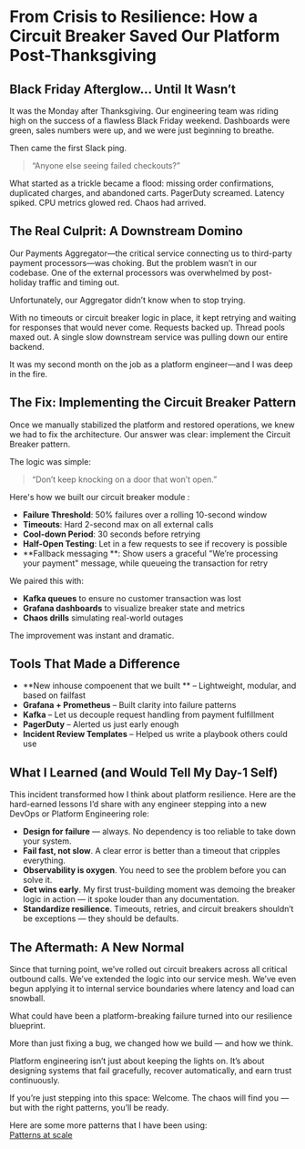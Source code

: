 # From Crisis to Resilience: How a Circuit Breaker Saved Our Platform Post-Thanksgiving

## Black Friday Afterglow… Until It Wasn’t

It was the Monday after Thanksgiving. Our engineering team was riding high on the success of a flawless Black Friday weekend. Dashboards were green, sales numbers were up, and we were just beginning to breathe.

Then came the first Slack ping.

> “Anyone else seeing failed checkouts?”

What started as a trickle became a flood: missing order confirmations, duplicated charges, and abandoned carts. PagerDuty screamed. Latency spiked. CPU metrics glowed red. Chaos had arrived.

## The Real Culprit: A Downstream Domino

Our Payments Aggregator—the critical service connecting us to third-party payment processors—was choking. But the problem wasn’t in our codebase. One of the external processors was overwhelmed by post-holiday traffic and timing out.

Unfortunately, our Aggregator didn’t know when to stop trying.

With no timeouts or circuit breaker logic in place, it kept retrying and waiting for responses that would never come. Requests backed up. Thread pools maxed out. A single slow downstream service was pulling down our entire backend.

It was my second month on the job as a platform engineer—and I was deep in the fire.

## The Fix: Implementing the Circuit Breaker Pattern

Once we manually stabilized the platform and restored operations, we knew we had to fix the architecture. Our answer was clear: implement the Circuit Breaker pattern.

The logic was simple:

> “Don’t keep knocking on a door that won’t open.”

Here's how we built our circuit breaker module :

* **Failure Threshold**: 50% failures over a rolling 10-second window
* **Timeouts**: Hard 2-second max on all external calls
* **Cool-down Period**: 30 seconds before retrying
* **Half-Open Testing**: Let in a few requests to see if recovery is possible
* **Fallback messaging **: Show users a graceful "We’re processing your payment" message, while queueing the transaction for retry

We paired this with:

* **Kafka queues** to ensure no customer transaction was lost
* **Grafana dashboards** to visualize breaker state and metrics
* **Chaos drills** simulating real-world outages

The improvement was instant and dramatic.

## Tools That Made a Difference

* **New inhouse compoenent that we built ** – Lightweight, modular, and based on failfast
* **Grafana + Prometheus** – Built clarity into failure patterns
* **Kafka** – Let us decouple request handling from payment fulfillment
* **PagerDuty** – Alerted us just early enough
* **Incident Review Templates** – Helped us write a playbook others could use

## What I Learned (and Would Tell My Day-1 Self)

This incident transformed how I think about platform resilience. Here are the hard-earned lessons I’d share with any engineer stepping into a new DevOps or Platform Engineering role:

* **Design for failure** — always. No dependency is too reliable to take down your system.
* **Fail fast, not slow**. A clear error is better than a timeout that cripples everything.
* **Observability is oxygen**. You need to see the problem before you can solve it.
* **Get wins early**. My first trust-building moment was demoing the breaker logic in action — it spoke louder than any documentation.
* **Standardize resilience**. Timeouts, retries, and circuit breakers shouldn’t be exceptions — they should be defaults.

## The Aftermath: A New Normal

Since that turning point, we’ve rolled out circuit breakers across all critical outbound calls. We’ve extended the logic into our service mesh. We’ve even begun applying it to internal service boundaries where latency and load can snowball.

What could have been a platform-breaking failure turned into our resilience blueprint.

More than just fixing a bug, we changed how we build — and how we think.

Platform engineering isn’t just about keeping the lights on. It’s about designing systems that fail gracefully, recover automatically, and earn trust continuously.

If you’re just stepping into this space: Welcome. The chaos will find you — but with the right patterns, you’ll be ready.


Here are some more patterns that I have been using: <br>[Patterns at scale](/PatternsAtScale.md)
